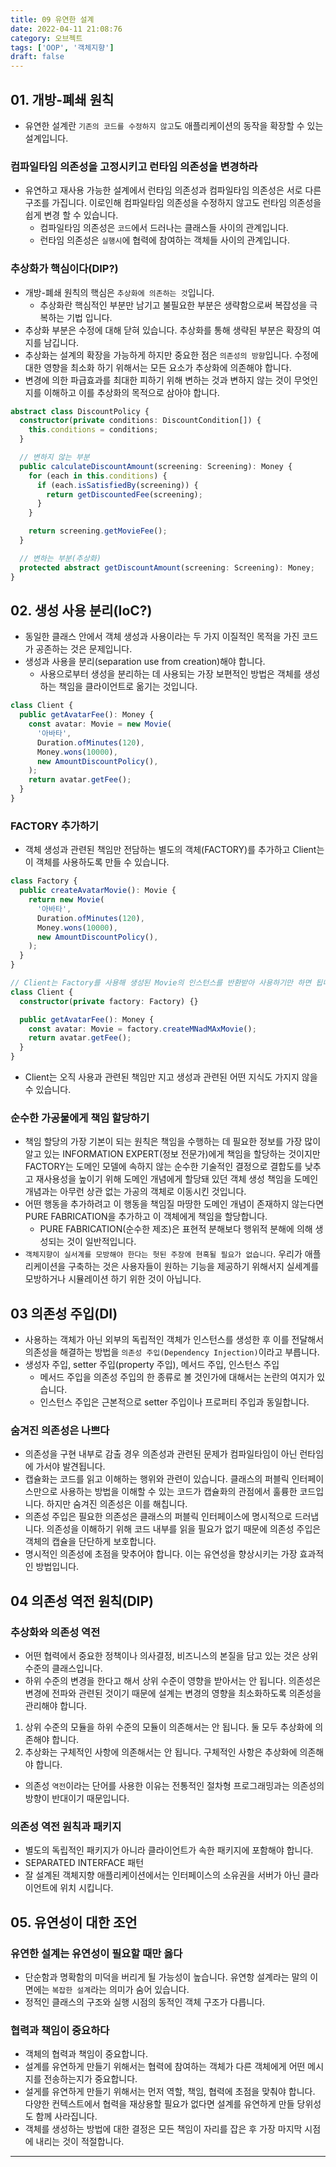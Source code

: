 ```yaml
---
title: 09 유연한 설계
date: 2022-04-11 21:08:76
category: 오브젝트
tags: ['OOP', '객체지향']
draft: false
---
```


## 01. 개방-폐쇄 원칙

- 유연한 설계란 `기존의 코드를 수정하지 않고`도 애플리케이션의 동작을 확장할 수 있는 설계입니다.

### 컴파일타임 의존성을 고정시키고 런타임 의존성을 변경하라

- 유연하고 재사용 가능한 설계에서 런타임 의존성과 컴파일타임 의존성은 서로 다른 구조를 가집니다. 이로인해 컴파일타임 의존성을 수정하지 않고도 런타임 의존성을 쉽게 변경 할 수 있습니다.
  - 컴파일타임 의존성은 `코드`에서 드러나는 클래스들 사이의 관계입니다.
  - 런타임 의존성은 `실행시`에 협력에 참여하는 객체들 사이의 관계입니다.

### 추상화가 핵심이다(DIP?)

- 개방-폐쇄 원칙의 핵심은 `추상화에 의존하는 것`입니다.
  - 추상화란 핵심적인 부분만 남기고 불필요한 부분은 생략함으로써 복잡성을 극복하는 기법 입니다.
- 추상화 부분은 수정에 대해 닫혀 있습니다. 추상화를 통해 생략된 부분은 확장의 여지를 남깁니다.
- 추상화는 설계의 확장을 가능하게 하지만 중요한 점은 `의존성의 방향`입니다. 수정에 대한 영향을 최소화 하기 위해서는 모든 요소가 추상화에 의존해야 합니다.
- 변경에 의한 파급효과를 최대한 피하기 위해 변하는 것과 변하지 않는 것이 무엇인지를 이해하고 이를 추상화의 목적으로 삼아야 합니다.

```ts
abstract class DiscountPolicy {
  constructor(private conditions: DiscountCondition[]) {
    this.conditions = conditions;
  }

  // 변하지 않는 부분
  public calculateDiscountAmount(screening: Screening): Money {
    for (each in this.conditions) {
      if (each.isSatisfiedBy(screening)) {
        return getDiscountedFee(screening);
      }
    }

    return screening.getMovieFee();
  }

  // 변하는 부분(추상화)
  protected abstract getDiscountAmount(screening: Screening): Money;
}
```

## 02. 생성 사용 분리(IoC?)

- 동일한 클래스 안에서 객체 생성과 사용이라는 두 가지 이질적인 목적을 가진 코드가 공존하는 것은 문제입니다.
- 생성과 사용을 분리(separation use from creation)해야 합니다.
  - 사용으로부터 생성을 분리하는 데 사용되는 가장 보편적인 방법은 객체를 생성하는 책임을 클라이언트로 옮기는 것입니다.

```ts
class Client {
  public getAvatarFee(): Money {
    const avatar: Movie = new Movie(
      '아바타',
      Duration.ofMinutes(120),
      Money.wons(10000),
      new AmountDiscountPolicy(),
    );
    return avatar.getFee();
  }
}
```

### FACTORY 추가하기

- 객체 생성과 관련된 책임만 전담하는 별도의 객체(FACTORY)를 추가하고 Client는 이 객체를 사용하도록 만들 수 있습니다.

```ts
class Factory {
  public createAvatarMovie(): Movie {
    return new Movie(
      '아바타',
      Duration.ofMinutes(120),
      Money.wons(10000),
      new AmountDiscountPolicy(),
    );
  }
}

// Client는 Factory를 사용해 생성된 Movie의 인스턴스를 반환받아 사용하기만 하면 됩니다.
class Client {
  constructor(private factory: Factory) {}

  public getAvatarFee(): Money {
    const avatar: Movie = factory.createMNadMAxMovie();
    return avatar.getFee();
  }
}
```

- Client는 오직 사용과 관련된 책임만 지고 생성과 관련된 어떤 지식도 가지지 않을 수 있습니다.

### 순수한 가공물에게 책임 할당하기

- 책임 할당의 가장 기본이 되는 원칙은 책임을 수행하는 데 필요한 정보를 가장 많이 알고 있는 INFORMATION EXPERT(정보 전문가)에게 책임을 할당하는 것이지만 FACTORY는 도메인 모델에 속하지 않는 순수한 기술적인 결정으로 결합도를 낮추고 재사용성을 높이기 위해 도메인 개념에게 할당돼 있던 객체 생성 책임을 도메인 개념과는 아무런 상관 없는 가공의 객체로 이동시킨 것입니다.
- 어떤 행동을 추가하려고 이 행동을 책임질 마땅한 도메인 개념이 존재하지 않는다면 PURE FABRICATION을 추가하고 이 객체에게 책임을 할당합니다.
  - PURE FABRICATION(순수한 제조)은 표현적 분해보다 행위적 분해에 의해 생성되는 것이 일반적입니다.
- `객체지향이 실서계를 모방해야 한다는 헛된 주장에 현혹될 필요가 없습니다`. 우리가 애플리케이션을 구축하는 것은 사용자들이 원하는 기능을 제공하기 위해서지 실세계를 모방하거나 시뮬레이션 하기 위한 것이 아닙니다.

## 03 의존성 주입(DI)

- 사용하는 객체가 아닌 외부의 독립적인 객체가 인스턴스를 생성한 후 이를 전달해서 의존성을 해결하는 방법을 `의존성 주입(Dependency Injection)`이라고 부릅니다.
- 생성자 주입, setter 주입(property 주입), 메서드 주입, 인스턴스 주입
  - 메서드 주입을 의존성 주입의 한 종류로 볼 것인가에 대해서는 논란의 여지가 있습니다.
  - 인스턴스 주입은 근본적으로 setter 주입이나 프로퍼티 주입과 동일합니다.

### 숨겨진 의존성은 나쁘다

- 의존성을 구현 내부로 감출 경우 의존성과 관련된 문제가 컴파일타임이 아닌 런타임에 가서야 발견됩니다.
- 캡슐화는 코드를 읽고 이해하는 행위와 관련이 있습니다. 클래스의 퍼블릭 인터페이스만으로 사용하는 방법을 이해할 수 있는 코드가 캡슐화의 관점에서 훌륭한 코드입니다. 하지만 숨겨진 의존성은 이를 해칩니다.
- 의존성 주입은 필요한 의존성은 클래스의 퍼블릭 인터페이스에 명시적으로 드러냅니다. 의존성을 이해하기 위해 코드 내부를 읽을 필요가 없기 때문에 의존성 주입은 객체의 캡슐을 단단하게 보호합니다.
- 명시적인 의존성에 초점을 맞추어야 합니다. 이는 유연성을 향상시키는 가장 효과적인 방법입니다.

## 04 의존성 역전 원칙(DIP)

### 추상화와 의존성 역전

- 어떤 협력에서 중요한 정책이나 의사결정, 비즈니스의 본질을 담고 있는 것은 상위 수준의 클래스입니다.
- 하위 수준의 변경을 한다고 해서 상위 수준이 영향을 받아서는 안 됩니다. 의존성은 변경에 전파와 관련된 것이기 때문에 설계는 변경의 영향을 최소화하도록 의존성을 관리해야 합니다.

1. 상위 수준의 모듈을 하위 수준의 모듈이 의존해서는 안 됩니다. 둘 모두 추상화에 의존해야 합니다.
2. 추상화는 구체적인 사항에 의존해서는 안 됩니다. 구체적인 사항은 추상화에 의존해야 합니다.

- 의존성 `역전`이라는 단어를 사용한 이유는 전통적인 절차형 프로그래밍과는 의존성의 방향이 반대이기 때문입니다.

### 의존성 역전 원칙과 패키지

- 별도의 독립적인 패키지가 아니라 클라이언트가 속한 패키지에 포함해야 합니다.
- SEPARATED INTERFACE 패턴
- 잘 설계된 객체지향 애플리케이션에서는 인터페이스의 소유권을 서버가 아닌 클라이언트에 위치 시킵니다.

## 05. 유연성이 대한 조언

### 유연한 설계는 유연성이 필요할 때만 옳다

- 단순함과 명확함의 미덕을 버리게 될 가능성이 높습니다. 유연항 설계라는 말의 이면에는 `복잡한 설계`라는 의미가 숨어 있습니다.
- 정적인 클래스의 구조와 실행 시점의 동적인 객체 구조가 다릅니다.

### 협력과 책임이 중요하다

- 객체의 협력과 책임이 중요합니다.
- 설계를 유연하게 만들기 위해서는 협력에 참여하는 객체가 다른 객체에게 어떤 메시지를 전송하는지가 중요합니다.
- 설게를 유연하게 만들기 위해서는 먼저 역할, 책임, 협력에 초점을 맞춰야 합니다. 다양한 컨텍스트에서 협력을 재상용할 필요가 없다면 설계를 유연하게 만들 당위성도 함께 사라집니다.
- 객체를 생성하는 방법에 대한 결정은 모든 책임이 자리를 잡은 후 가장 마지막 시점에 내리는 것이 적절합니다.

---

<!--
## TL;DR

- 8장에서 설명한 기법들을 원칙이라는 관점에서 정리합니다.
- 이름을 가진 설계 원칙을 통해 기법들을 정리하는 것은 추상적인 개념과 장황한 메커니즘을 또렷하게 정리할 수 있게 도와줄뿐만 아니라 설계를 논의할 때 사용할 수 있는 공통의 어휘를 익힌다는 점에서도 가치가 있습니다.
- 이번 장에서는 유연하고 재사용 가능할 설계를 만들기 위해 적용할 수 있는 다양한 의존성 관리 기법들을 `원칙`이라는 관점에서 정리 합니다.

## 01. 개방-폐쇄 원칙

- 개방-폐쇄 원칙(Open-CLosed Principle, OCP) : 소프트웨어 개체(클래스, 모듈, 함수 등등)는 `확장에 열려 있어야 하고`, `수정에 대해서는 닫허 있어야 합니다`.
  - 확장에 대해 열려 있다 : 애플리케이션의 요구사항이 변경될 때 이 변경에 맞게 새로운 '동작'을 추가해서 애플리케이션의 기능을 확장할 수 있습니다.
  - 수정에 대해 닫혀 있다 : 기존의 '코드'를 수정하지 않고도 애플리케이션의 동작을 추가하거나 변경할 수 있다.
- 개방-폐쇄 원칙은 유연한 설계란 기존의 코드를 수정하지 않고도 애플리케이션의 동작을 확장할 수 있는 설계입니다.
- 처음에는 동작을 확장하는 것과 코드를 수정하지 않는 것이 서로 대립되는 개념으로 보일 수도 있습니다.

### 컴파일타임 의존성을 고정시키고 런타임 의존성을 변경하라

- 사실 개방-폐쇄 원칙은 런타임 의존성과 컴파일타임 의존성에 관한 이야기 입니다.
  - 런타임 의존성은 실행시에 협력에 참여하는 객체들 사이의 관계입니다.
  - 컴파일타임 의존성은 코드에서 드러나는 클래스들 사이의 관계입니다.
- 유연하고 재사용 가능한 설계에서 런타임 의존성과 컴파일타임 의존성은 서로 다른 구조를 가집니다.
- 개방-폐쇄 원칙을 수용하는 코드는 컴파일타임 의존성을 수정하지 않고도 런타임 의존성을 쉽게 변경 할 수 있습니다.
- 의존성 관점에서 개방-폐쇄 원칙을 따르는 설계란 컴파일타임 의존성은 유지하면서 런타임 의존성의 가능성을 확장하고 수정할 수 있는 구조라고 할 수 있습니다.

### 추상화가 핵심이다

- 개방-폐쇄 원칙의 핵심은 `추상화에 의존하는 것`입니다.
- 추상화란 핵심적인 부분만 남기고 불필요한 부분은 생략함으로써 복잡성을 극복하는 기법 입니다. 추상화 과정을 거치면 문맥이 바뀌더라도 변하지 않는 부분만 남게 되고 문맥에 따라 변하는 부분은 생략됩니다. 추상화를 사용하면 생략된 부분은 문맥에 적합한 내용으로 채워넣음으로써 각 문맥에 적합하게 기능을 구체화하고 확장할 수 있습니다.
- 개방-폐쇄 원칙의 관점에서 생략되지 않고 남겨지는 부분은 다양한 상황에서의 공통점을 반영한 추상화의 결과물 입니다. 공통적인 부분은 문맥이 바뀌더라도 변하지 않아야 합니다. 다시말해서 수정할 필요가 없어야 합니다. 따라서 추상화 부분은 수정에 대해 닫혀 있습니다. 추상화를 통해 생략된 부분은 확장의 여지를 남깁니다. 이것이 추상화가 개방-폐쇄 원칙을 가능하게 만드는 이유입니다.
- 단순히 어떤 개념을 추상화했다고 해서 수정에 대해 닫혀 있는 설계를 만들 수 있는 것은 아닙니다. 개방-폐쇄 원칙에서 폐쇄를 가능하게 하는 것은 의존성의 방향입니다. 수정에 대한 영향을 최소화하기 위해서는 모든 요소가 추상화에 의존해야 합니다.
- 명시적 의존성과 해결 방법을 통해 컴파일타임 의존성을 런타임 의존성으로 대체함으로써 실행 시에 객체의 행동을 확장할 수 있습니다. 비록 이런 기법들이 개방-폐쇄 원칙을 따르는 코드를 작성하는 데 중요하지만 핵심은 추상화라는 것을 기억해야 합니다. 올바른 추상화를 설계하고 추상화에 대해서만 의존하도록 관계를 제한함으로써 설계를 유연하게 확장할 수 있습니다.
- 주의할 점은 추상화 했다고 해서 모든 수정에 대해 설계가 폐쇄되는 것은 아니라는 것입니다. 수정에 대해 닫혀 있고 확장에 대해 열려 있는 설계는 공짜로 얻어지지 않습니다. 변경경에 의한 파급 효과를 최대한 피하기 위해서는 변하는 것과 변하지 않는 것이 무엇인지를 이해하고 이를 추상화의 목적으로 삼아야만 합니다. 추상화가 수정에 대해 닫혀 있을 수 있는 이유는 변경되지 않을 부분을 신중하게 결정하고 올바른 추상화를 주의 깊에 선택했기 때문입니다.

## 02. 생성 사용 분리

- 결합도가 높아 질수록 개방-폐쇄 원칙을 따르는 구조를 설계하기가 어려워집니다. 알아야 하는 지식이 많으면 결합도도 높아집니다. 특히 객체 생성에 대한 지식은 과도한 결합도를 초래하는 경향이 있습니다. 객체의 타입과 생성자에 전달해야 하는 인자에 대한 과도한 지식은 과도한 결합도를 초래하는 경향이 있습니다. 객체의 타입과 생성자에 전달해야 하는 인자에 대한 과도한 지식은 코드를 컨텍스트에 강하게 결합시킵니다. 컨텍스트를 바꾸기 위한 유일한 장법은 코드 안에 명시돼 있는 컨텍스트에 대한 정보를 직접 수정하는 것 뿐입니다.
- 객체의 생성은 피할 수는 없습니다. 어딘가에서는 반드시 객체를 생성해야 합니다. 문제는 객체 생성이 아니라 부적절한 곳에서 객체를 생성하는 것이 문제입니다.
- 메시지를 전송하지 않고 객체를 생성하기만 한다면 아무런 문제가 없습니다. 또는 객체를 생성하지 않고 메시지를 전송하기만 한다면 괜찮습니다. 동일한 클래스 안에서 객체 생성과 사용이라는 두 가지 이질적인 목적을 가진 코드가 공존하는 것이 문제이빈다.
- 유연하고 재사용 가능한 설계를 원한다면 객체와 관련된 두 가지 책임을 서로 다른 객체로 분리해야 합니다. 하나는 객체를 생성하는 것이고, 다른 하나는 객체를 사용하는 것입니다. 한 마디로 말해서 `객체에 대한 생성과 분리(separation use from creation)` 해야 합니다.
- 소프트웨어 시스템은 (응용 프로그램 객체를 제작하고 의존성을 서로 '연결'하는) 시작 단계와 (시간 단계와 이후에 이어지는) 실행 돤계를 분리해야 합니다.
- 사용으로부터 생성을 분리하는 데 사용되는 가장 보편적은 방법은 객체를 생성할 책임을 클라이언트로 옮기는 것입니다.

### FACTORY 추가하기

- 객체 생성과 관련된 책임만 전담하는 별도의 객체를 추가하고 Client는 이 객체를 사용하도록 만들 수 있습니다. 이처럼 생성과 사용과 사용을 분리하기 위해 객체 생성에 특화된 객체를 FACTORY라고 부릅니다.
- Client는 오직 사용과 관련된 책임만 지고 생성과 관련된 어떤 지식도 가지지 않을 수 있습니다.

### 순수한 가공물에게 책임 할당하기

- 5장에서 책임 할당 원칙을 패턴의 형태로 기술한 GRASP 패턴에 관해 살펴봤습니다.
  - 책임 할당의 가장 기본이 되는 원칙은 책임을 수행하는 데 필요한 정보를 가장 많이 알고 있는 `INFORMATION EXPERT`에게 책임을 할당하는 것입니다.
  - 도메인 모델은 `INFORMATION EXPERT`를 찾기 위해 참조할 수 있는 일차적인 재료입니다.
  - 어떤 책임을 할당하고 싶다면 제일 먼저 도메인 안의 개념 중에서 적절한 후보가 존재하는지 찾아봐야 합니다.
- FACTORY는 도메인 모델에 속하지 않습니다. FACTORY를 추가한 이유는 순수하게 기술적인 결정입니다. 전체적인 결합도를 낮추고 재사용성을 높이기 위해 도메인 개념에게 할당돼 있던 객체 생성 책임을 도메인 개념과는 아무런 상관이 없는 가공의 객체로 이동 시킨 것입니다.
- 객체를 분해하는 방식
  - 표현적 분해(representational decomposition) : 표현적 분해는 도메인 존재하는 사물 또는 개념을 표현하는 객체들을 이용해 시스템을 분해하는 것입니다. 표현적 분해는 도메인 모델에 담겨 있는 개념과 관계에 따르며 도메인과 소프트웨어 사이의 포현적 차이를 최소화 하는 것을 목적으로 합니다. 따라서 표현적 분해는 객체지향 설계를 위한 가장 기본적인 접근법 입니다.
  - 행위적 분해(behavioral decomposition)
    - 모든 책임을 도메인 객체에게 할당하면 낮은 응집도, 높은 결합도, 재사용성 저하와 같은 심각한 문제점에 봉착하게 될 가능성이 높아집니다. 이 경우 도메인 개념을 표현한 객체가 아닌 설계자가 편의를 위해 임의로 만들어낸 가공의 객체에게 할당해서 문제를 해결해야 합니다. 책임을 할당하기 위해 창조되는 도메인과 무관한 인공적인 객체를 `PURE FABRICATION(순수한 가공물)`이라고 부릅니다.
    - 어떤 행동을 추가하려고 하는데 이 행동을 책임질 마땅한 도메인 개념이 존재하지 않는다면 PURE FABRICATION을 추가하고 이 객체에게 책임을 할당합니다. 그 결과로 추가된 PURE FABRICATION은 보통 특정한 행동을 표현하는 것이 일반적입니다. 따라서 PURE FABRICATION은 표현적 분해보다는 행위적 분해에 의해 생성되는 것이 일반적 입니다.
- 이런 측면에서 객체지향이 실세계의 모방이라는 말이 옳지 않습니다. 객체지향 애플리케이션은 도메인 개념뿐만 아니라 설계자들이 임의적으로 창조한 인공적인 추상화들을 포함하고 있습니다. 애플리케이션 내에서 인공적으로 창조한 객체들이 도메인 개념을 반영하는 객체들보다 오히려 더 많은 비중을 차지하는 것이 일반적입니다. 객체지향 애플리케이션의 대부분은 실제 도메인에서 발결할 수 없는 순수한 인공물로 가득 차 있습니다. 이것은 현대적인 도시가 자연물보다는 건물이나 도로와 같은 인공물로 가득 차 있는 것과 유사합니다. 도시의 본질은 그 안에 뿌리를 내리고 살아가는 자연과 인간에게 있지만 도시의 대부분은 인간의 생홯을 편리하게 만들기 위한 수많은 인공물들로 채워져 있습니다.
- 설계자로서의 우리의 역할은 도메인 추상화를 기반으로 애플리케이션 로직을 설계하는 동시에 품질의 측면에서 균형을 맞추는 데 필요한 객체들을 창조하는 것입니다. 애플리케이션 모델은 사용자에게 반응하고, 실행을 제어하며, 외부 리소스에 연결하는 컴퓨터 객체를 이용해 도메인 모델을 보충합니다. 도메인 개념을 표현하는 객체와 순수하게 창조된 가공의 객체들이 모여 자신의 역할과 책임을 다하고 조화롭게 협력하는 애플리케이션을 설계하는 것이 목표여야 합니다.
- 먼저 도메인의 본질적인 개념을 표현하는 추상화를 이용해 애플리케이션을 구축하기 시작합니다. 만약 도메인 개념이 만족스럽지 못하다면 주저하지 말고 인공적인 객체를 창조합니다. 객체지향이 실세계를 모방해야 한다는 헛된 주장에 현혹될 필요가 없습니다. 우리가 애플리케이션을 구축하는 것은 사용자들이 원하는 기능을 제공하기 위해서지 실세계를 모방하거나 시뮬레이하기 위한 것이 아닙니다. 도메인을 반영하는 애플리케이션의 구조라는 제약 안에서 실용적인 창조성을 발휘할 수 있는 능력은 훌륭한 설계자가 갖춰야 할 기본적인 자질 입니다.
- 도메인 모델에서 출발해서 설꼐에 유연성을 추가하기 위해 책임을 이리저리 옮기다 보면 많은 PURE FABRICATION을 추가하게 된다는 사실을 알게 될 것입니다. FACTORY는 객체의 생성 책임을 할당할만한 도메인 객체가 존재하지 않을 때 선택할 수 있는 PURE FABRICATION입니다.

#### PURE FABRICATION 패턴

- 객체지향 설계는 문제 도메인 상의 개념을 소프트웨어 객체로 구현하고 책임을 할당 합니다. 하지만 만약 도메인 객체에 책임을 할당할 경우 HIGH COHESION, LOW COUPLING, 재사용성 등의 목적을 위한한다면 어떻게 해야 할까요?
- 문제 도메인 개념을 표현하지 않는, 인위적인 또는 편의상 만든 클래스에 매우 응집된 책임을 할당합니다. 이들 클래스는 문제 도메인 상에는 존재하지 않지만 순수하게 전체 설계의 품질을 높이기 위해 설계자의 임의에 따라 추가한 상상 속의 가공물 입니다.
- PURE FABRICATION은 INFORMATION EXPERT 패턴에 따라 책임을 할당한 결과가 바람직하지 않을 경우 대안으로 사용됩니다. 어떤 객체가 책임을 수행하는 데 필요한 많은 정보를 가졌지만 해당 책임을 할당할 경우 응집도가 낮아지고 결합도가 높아진다면 가공의 객체를 추가해서 책임을 옮기는 것을 고민합니다. 순수한 가공물(PURE FABRICATION)이라는 표현은 적절한 대안이 없을 때 사람들이 창조적인 무언가를 만들어 낸다는 것을 의미하는 관용적인 표현입니다.

## 03. 의존성 주입

- 생성과 사용을 분리하면 오로지 인스턴스를 사용하는 책임만 남게 됩니다. 이것은 외부의 다른 객체가 생성된 인스턴스를 전달해야 한다는 것을 의미합니다. 이처럼 사용하는 객체가 아닌 외부의 독립적인 객체가 인스턴스를 생성한 후 이를 전달해서 의존성을 해결하는 방법을 `의존성 주입(Dependency Injection)`이라고 부릅니다. 이 기법을 의존성 주입이라고 부르는 이유는 외부에서 의존성의 대싱을 해결한 후 이를 사용하는 객체 쪽으로 주입하기 때문입니다.
- 의존성 주입은 근본적으로 의존성 해결 방법과 관련이 깊습니다. 의존성 해결은 컴파일타임 의존성과 런타임 의존성의 차이점을 해소하기 위한 다양한 메커니즘을 포괄합니다. 의존성 주입은 의존성을 해결하기 위해 의존성을 객체의 퍼블릭 인터페이스에 명시적으로 드러내서 외부에 필요한 런타임 의존성을 전달할 수 있도록 만드는 방법을 포괄하는 명칭입니다. 따라서 의존성 주입에서는 의존성을 해결하는 세 가지 방법을 가리키는 별도의 용어를 정의합니다.
- 생성자 주입(constructor injection) : 객체를 생성하는 시점에 생성자를 통한 의존성 해결
- setter 주입(setter injection) : 객체 생성 후 setter 메서드를 통한 의존성 해결
  - setter 주입의 장점은 의존성의 대상을 런타임에 변경할 수 있다는 것입니다. 생성자 주입을 통해 설정된 인스턴스는 객체의 생명주기 전체에 걸쳐 관계를 유지하는 반면, setter 주입은 언제라도 의존 대상을 교체할 수 있습니다.
  - setter 주입의 단점은 객체가 올바로 생성되기 위해 어떤 의존성이 필수적인지를 명시적으로 표현할 수 없다는 것입니다. setter 메서드는 객체가 생성된 후에 호출돼야 하기 때문에 setter 메서드 호출을 누락한다면 객체는 비정상적인 상태로 생성될 것입니다.
- 메서드 주입(method injection) : 메서드 실행 시 인자를 이용한 의존성 해결
  - 메서드 주입은 `메서드 호출 주입(method call injection)`이라고도 부르며 메서드가 의존성을 필요로 하는 유일한 경우일 때 사용할 수 있습니다. 생성자 주입을 통해 의존성을 전달받으면 객체가 올바른 상태로 생성되는 데 필요한 의존성을 명확하게 표현할 수 있다는 장점이 있지만 주입된 의존성이 한 두개의 메서드에서만 사용된다면 각 메서드의 인자로 전달하는 것이 더 나은 방법일 수 있습니다.
  - 메서드 주입을 의조성 주입의 한 종류로 볼 것인가에 대해서는 논란의 여지가 있습니다.

#### 프로퍼티 주입과 인터페이스 주입

- setter 주입과 프로퍼티 주입은 언어 사이의 차이점을 제외하고 나면 개념적으로 동일하기 때문에 같은 기법으로 간주해도 무방합니다.
  - setter 주입 : 자바
  - 프로퍼티 주입 : C#
- 인터페이스 주입(interface injection)이라는 의존성 주입 기법도 있습니다. 인터페이스 주입의 기본 개념은 주입할 의존성을 명시하기 위해 인터페이스를 사용하는 것입니다.
  - 인터페이스 주입은 근본적으로 setter 주입이나 프로퍼티 주입과 동일합니다. 단지 어떤 대상을 어떻게 주입할 것인지를 인터페이스를 통해 명시적으로 선언한다는 차이만 있을 뿐입니다. 인터페이스 주입은 의존성 주입이 도입되던 초창기에 자바 진영에서 만들어진 몇몇 프레임워크에서 의존성 대상을 좀 더 명시적으로 정의하고 편하게 관리하기 위해 도입한 방법입니다. 따라서 약간의 구현적인 관점을 덜어내고 의존성 주입이 가지는 목적과 용도라는 본질적인 측면에서 바라보면 인퍼테이스 주입은 setter 주입과 프로퍼티 주입의 변형으로 볼 수 있습니다.

### 숨겨진 의존성은 나쁘다

- 의존성 주입 외에도 의존성을 해결할 수 있는 다양한 방법이 존재합니다.
- 가장 널리 사용되는 대표적인 방법은 `SERVICE LOCATOR` 패턴입니다. `SERVICE LOCATOR`는 의존성을 해결할 객체들을 보관하는 일종의 저장소입니다. 외부에서 객체에게 의존성을 전달하는 의존성 주입과 달리 `SERVICE LOCATOR`의 경우 객체가 직접 `SERVICE LOCATOR`에게 의존성을 해결해줄 것을 요청합니다.
  - SERVICE LOCATOR 패턴은 서비스를 사용하는 코드로부터 서비스가 누구인지(서비스를 구현한 구체 클래스의 타입이 무엇인지), 어디에 있는지(클래스 인스턴스를 어떻게 얻을지)를 몰라도 되게 해줍니다.
  - `SERVICE LOCATOR` 패턴의 가장 큰 단점은 의존성을 감춥니다.
- 의존성을 구현 내부로 감출 경우 의존성과 관련된 문제가 컴파일타임이 아닌 런타임에 가서야 발견된다는 사실을 알 수 있습니다. 숨겨진 의존성이 이해하기 어렵고 디버깅하기 어려운 이유는 문제점을 발견할 수 있는 시점을 코드 작성 시점이 아니라 실행 시점으로 미루기 때문입니다.
- 의존성을 숨기는 코드는 단위 테스트 작성도 어렵습니다. 일반적으로 단위 테스트 프레임워크는 테스트 케이스 단위로 테스트에 사용될 객체들을 새로 생성하는 기능을 제공합니다. 하지만 정적 변수를 사용해 객체들을 관리하면 모든 단위 테스트 케이스에 걸쳐 상태를 공유하게 됩니다. 이것은 각 단위 테스트는 서로 고립돼야 한다는 단위 테스트의 기본 원칙을 위반한 것입니다. 문제의 원인은 숨겨진 의존성이 캡슐화를 위반했기 때문입니다. 단순히 인스턴스 변수의 가시성을 private으로 선언하고 변경되는 내용을 숨겼다고 해서 캡슐화가 지켜지는 것은 아닙니다.
- 캡슐화는 코드를 읽고 이해하는 행위와 관련이 있습니다. 클래스의 퍼블릭 인터페이스만으로 사용 방법을 이해할 수 있는 코드가 캡슐화의 관점에서 훌륭한 코드입니다. 클래스의 사용법을 익히기 위해 구현 내부를 샅샅이 뒤져야 한다면 그 클래스의 캡슐화는 무너진 것입니다.
- 숨겨진 의존성은 의존성의 대상을 설정하는 시점과 의존성이 해결되는 시점을 멀리 떨어뜨려 놓습니다. 이것은 코드를 이해하고 디버깅 하기 어렵게 만듭니다.
- 의존성 주입은 이 문제를 깔끔하게 해결합니다. 필요한 의존성은 클래스의 퍼블릭 인터페이스에 명시적으로 드러납니다. 의존성을 이해하기 위해 코드 내부를 읽을 필요가 없기 때문에 의존성 주입은 객체의 캡슐을 단단하게 보호합니다. 의존성과 관련된 문제도 최대한 컴파일타임에 잡을 수 있습니다. 필요한 의존성을 인자에 추가하지 않을 경우 컴파일 에러가 발생하기 때문입니다. 단위 테스트를 작성할 때 객체를 추가하거나 제거할 필요도 없습니다. 그저 필요한 인자를 전달해서 필요한 객체를 생성하면 됩니다.
- 핵심은 명시적인 의존성이 숨겨진 의존성보다 좋다는 것입니다. 가급적 의존성을 객체의 퍼블릭 인터페이스에 노출합니다. 의존성을 구현 내부에 숨기면 숨길수록 코드를 이해하기도, 수정하기도 어려워집니다.
- 어쩔수 없이 SERVICE LOCATOR 패턴을 사용해야 하는 경우도 있습니다. 의존성 중비을 지원하는 프레임워크를 사용하지 못하는 경우나 깊은 호출 계층에 걸쳐 동일한 객체를 계속해서 전달해야 하는 고통을 견디기 어려운 경우에는 어쩔수 없이 SERVICE LOCATOR 패턴을 사용하는 것을 고려합니다.
- 직접 객체를 넘기는 불필요하거나 도리어 코드를 읽기 어렵게 하기도 합니다.
- 가능하다면 의존성을 명시적으로 표현할 수 있는 기법을 사용합니다. 의존성 주입은 의존성을 명시적으로 명시할 수 있는 방법 중 하나일 뿐입니다. 요점은 명시적인 의존성에 초점을 맞추는 것입니다. 그리고 이 방법이 유연성을 향상시키는 가장 효과적인 방법입니다.

## 04. 의존성 역전 원칙

### 추상화와 의존성 역전

- 의존성은 변경의 전파와 관련된 것이기 때문에 설계는 변경의 영향을 최소화하도록 의존성을 관리해야 합니다.
- 상위 수준 클래스는 어떤 식으로든 하위 수준 클래스에 의존해서는 안 됩니다.
- 상위 수준의 클래스가 하위 수준의 클래스에 의존하면 상위 수준의 클래스를 재사용할 때 하위 수준의 클래스도 필요하기 때문에 재사용하기가 어려워집니다.
- 중요한 것은 상위 수준 클래스입니다. 상위 수준의 변경에 의해 하위 수준이 변경되는 것은 납득할 수 있지만 하위 수준의 변경으로 인해 상위 수준이 변경돼서는 곤란합니다. 하위 수준의 이슈로 인해 상위 수준에 위치하는 클래스들을 재사용하는 것이 어렵다면 이것 역시 문제가 됩니다.
- 이 경우에도 해결사는 `추상화`입니다. 모두가 추상화에 의존하도록 수정하면 하위 수준 클래스의 변경으로 인해 상위 수준의 클래스가 영향을 받는 것을 방지할 수 있습니다. 또한 상위 수준을 재사용할 때 하위 수준의 클래스에 얽매이지 않고도 다양한 컨텍스트에서 재사용이 가능합니다.
- 상위 수준의 클래스와 하위 수준의 클래스 모두 추상화에 의존합니다.
- 가장 중요한 조언은 추상화에 의존하라느 것입니다. 유연하고 재사용 간으한 설계를 원한다면 모든 의존성의 방향이 추상 클래스나 인터페이스와 같은 추상화를 따라야 합니다. 구체 클래스는 의존성의 시작점이어야 합니다. 의존성의 목적지가 돼서는 안 됩니다.

#### 의존성 역전 원칙

1. 상위 수준의 모듈은 하위 수준의 모듈에 의존해서는 안 됩니다. 둘 모두 추상화에 의존해야 합니다.
2. 추상화는 구체적인 사항에 의존해서는 안 됩니다. 구체적인 사항은 추상화에 의존해야 합니다.

### 의존성 역전 원칙과 패키지

- 역전은 의존성의 방향뿐만 아니라 인터페이스의 소유권에도 적용됩니다. 객체지향 프로그래밍 언어에서 어떤 구성 요소의 소유권을 결정하는 것은 모듈입니다.
- 추상화를 별도의 독립적인 패키지가 아니라 클라이언트가 속한 패키지에 포함시켜야 합니다. 그리고 함께 재사용될 필요가 없는 클래스들은 별도의 별도의 독립적인 패키지에 모아야 합니다. 마틴 파울러는 이 기법을 가리켜 SEPARATED INTERFACE 패턴이라고 부릅니다.
- 의존성 역전 원칙에 따라 상위 수준의 협력 흐름을 재사용하기 위해서는 추상화가 제공하는 인터페이스의 소유권 역시 역전시켜야 합니다. 전통적인 설계 패러다임은 인터페이스의 소유권을 클라이언트 모듈이 아닌 서버 모듈에 위치 시키는 반면 잘 설계된 객체지향 애플리케이션에서는 인터페이스의 소유권을 서버가 아닌 클라이언트에 위치시킵니다. 객체지향 프레임워크의 모듈 구조를 설계하는 데 가장 중요한 핵심 원칙입니다.
- 유연하고 재사용 가능하며 컨텍스트에 독립적인 설계는 전통적인 패러다임이 고수하는 의존성의 방향을 역전시킵니다. 전통적인 패러다임에서는 상위 수준 모듈이 하위 수준 모듈에 의존했다면 객체지향 패러다임에서는 상위 수준 모듈과 하위 수준 모듈이 모두 추상화에 의존합니다. 전통적인 패러다임에서는 인터페이스가 하위 수준 모듈에 속했다면 객체지향 패러다임에서는 인터페이스가 상위 수준 모듈에 속합니다.
- 훌륭한 객체지향 설계를 위해서는 의존성을 역전시켜야 합니다. 그리고 의존성을 역전시켜야만 유연하고 재사용 가능한 설계를 얻을 수 있습니다. 이것이 핵심입니다.

## 05. 유연성에 대한 조언

### 유연한 설계는 유연성이 필요할 때만 옳다

- 유연하고 재사용 가능한 설계란 런타임 의존성과 컴파일타임 의존성의 차이를 인식하고 동일한 컴파일 타임 의존성으로부터 다양한 런타임 의존성을 만들 수 있는 코드 구조를 가지는 설계를 의미합니다. 하지만 유연하고 재사용 가능한 설꼐가 항상 좋은 것은 아닙니다. 설계의 미덕은 단순함과 명확함으로부터 나옵니다. 명확한 설계를 가진 코드는 읽기 쉽고 이해하기도 편합니다. 유연한 설계는 이와는 다른 길을 걷습니다. 변경하기 쉽고 확장하기 쉬운 구조를 만들기 위해서는 단순함과 명확함의 미덕을 버리게 될 가능성이 높습니다.
- 유연한 설계라는 이면에는 복잡한 설계라는 의미가 숨어 있습니다. 유연한 설계의 양면성은 객관적으로 설계를 판단하기 어렵게 만듭니다. 변경은 예상이 아니라현실이어야 합니다. 미래에 변경이 일어날지도 모른다는 막연한 불안감은 불필요하게 복잡한 설계를 낳습니다. 아직 일어나지 않은 변경은 변경이 아닙니다.
- 유연성은 항상 복잡성을 수반합니다. 유연하지 않는 설계는 단순하고 명확합니다. 유연한 설계는 복잡하고 암시적입니다. 객체지향에 입문한 개발자들이 가장 이해하기 어려워하는 부분이 바로 코드 상에 표현된 정적인 클래스의 구조와 실행 시점의 동적인 객체 구조가 다르다는 사실입니다. 절차적인 프로그래밍 방식으로 작성된 코드는 코드에 표현된 정적인 구조가 곧 실행 시점의 동적인 구조의 의미합니다. 객체지향 코드에서 클래스의 구조는 발생 가능한 모든 객체 구조를 담는 틀일 뿐입니다. 특정 시점의 객체 구조를 파악하는 유일한 방법은 클래스를 사용하는 클라이언트 코드 내에서 객체를 생성하거나 변경하는 부분을 직접 살펴보는 것뿐입니다.
- 설계가 유연할수록 클래스 구조와 객체 구조 사이의 거리는 점점 멀어집니다. 따라서 유연함은 단순성과 명확성의 희생 위에서 자라납니다. 유연한 설계를 단순하고 명확하게 만드는 유일한 방법은 사람들 간의 긴밀한 커뮤니케이션뿐입니다. 복잡성이 필요한 이유와 합리적인 근거를 제시하지 않는다면 어느 누구도 설계를 만족스러운 해법으로 받아들이지 않을 것입니다.
- 불필요한 유연성은 불필요한 복잡성을 낳습니다. 단순하고 명확한 해법이 그런대로 만족스럽다면 유연성을 제거합니다. 유연성은 코드를 읽는 사람들이 복잡함을 수용할 수있을 때만 가치가 있습니다. 하지만 복장섭에 대한 걱정보다 유연하고 재사용 가능한 설계의 필요성이 더 크다면 코드의 구조와 실행 구조를 다르게 만듭니다.

#### 협력과 책임이 중요하다

- 마지막으로 하고 싶은 말은 객체의 협력과 책임이 중요하다는 것입니다. 지금까지 클래스를 중심으로 구현 메커니즘 관점에서 의존성을 설명했지만 설계를 유연하게 만드릭 위해서는 협력에 참여하는 객체가 다른 객체에게 어떤 메시지를 전송하는지가 중요합니다.
- 설계를 유연하게 만들기 위해서는 먼저 역할, 책임, 협력에 초점을 맞춰야 합니다. 다양한 컨텍스트에서 협력을 재상요할 필요가 없다면 설계를 유연하게 만들 당위성도 함께 사라집니다. 객체들이 머세지 전송자의 관점에서 동일한 책임을 수행하는지 여부를 판단할 수 없다면 공통의 추상화를 도출할 수 없습니다. 동일한 역할을 통해 객체들을 대체 가능하게 만들지 않았다면 협력에 참여하는 객체들을 교체할 필요가 없습니다.
- 초보자가 자주 저지르는 실수 중 하나는 객체의 역할과 책임이 자리를 잡기 전에 너무 성급하게 객체 생성에 집중하는 것입니다. 이것은 객체 생성과 관련된 불필요한 세부사항에 객체를 결합시킵니다. 객체를 생성할 책임을 담당할 객체나 객체 생성 메커니즘을 결정하는 시점은 책임 할당의 마지막 단계로 미뤄야합니다. 중요한 비즈니스 로직을 처리하기 위해 책임을 할당하고 협력의 균형을 맞추는 것이 객체 생성에 관하 책임을 할당하는 것보다 우선입니다. 책임 관점에서 객체들 간에 균형이 잡힌 상태라면 생생과 관련 된 책임을 지게 될 객체를 선택하는 것은 간단한 작업이 됩니다.
- 책임의 불균형이 심화되고 있는 상태에서 객체의 생성 책임을 지우는 것은 설계를 하부의 특정한 메커니즘에 종속적으로 만들 확률이 높습니다. 불필요한 SINGLETON 패턴은 객체 생성에 관해 너무 이른 시기에 고민하고 결정할 때 도입되는 경향이 있습니다. 핵심은 객체를 생성하는 방법에 대한 결정은 모든 책임이 자리를 잡은 후 가장 마지막 시점에 내리는 것이 적절하다는 것입니다.
- 의존성을 관리해야 하는 이유는 역할, 책임, 협력에 관점에서 설계가 유연하고 재사용 가능해야 하기 때문입니다. 따라서 역할, 책임, 협력에 먼저 집중합니다. 이번 장에서 설명한 다양한 기법들을 적용하기 전에 역할, 책임, 협력의 모습이 선명하게 그려지지 않는다면 의존성을 관리하는 데 들이는 모든 노력이 물거품이 될 수도 있다는 사실을 명심합니다. -->
